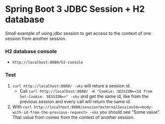 # Spring Boot 3 JDBC Session + H2 database

Small example of using jdbc session to get access to the context of one session from another session. 

### H2 database console
- `http://localhost:8080/h2-console`

### Test
1. `curl http://localhost:8080/ -vks` will reture a session id.
   - Call `curl http://localhost:8080/ -H "Cookie: SESSION=<Id from Set-Cookie: SESSION=>" -vks` and get the same id, like from the previous session and every call will return the same id.
2. With `curl http://localhost:8080/session?externalSessionId=<body-with-id-from-the-previous-request> -vks` you should see "Some value". That value from comes from the context of another session.
